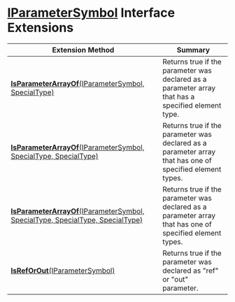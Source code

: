 # [IParameterSymbol](https://docs.microsoft.com/en-us/dotnet/api/microsoft.codeanalysis.iparametersymbol) Interface Extensions

| Extension Method | Summary |
| ---------------- | ------- |
| [**IsParameterArrayOf**(IParameterSymbol, SpecialType)](../../../Roslynator/SymbolExtensions/IsParameterArrayOf/README.md#Roslynator_SymbolExtensions_IsParameterArrayOf_Microsoft_CodeAnalysis_IParameterSymbol_Microsoft_CodeAnalysis_SpecialType_) | Returns true if the parameter was declared as a parameter array that has a specified element type\. |
| [**IsParameterArrayOf**(IParameterSymbol, SpecialType, SpecialType)](../../../Roslynator/SymbolExtensions/IsParameterArrayOf/README.md#Roslynator_SymbolExtensions_IsParameterArrayOf_Microsoft_CodeAnalysis_IParameterSymbol_Microsoft_CodeAnalysis_SpecialType_Microsoft_CodeAnalysis_SpecialType_) | Returns true if the parameter was declared as a parameter array that has one of specified element types\. |
| [**IsParameterArrayOf**(IParameterSymbol, SpecialType, SpecialType, SpecialType)](../../../Roslynator/SymbolExtensions/IsParameterArrayOf/README.md#Roslynator_SymbolExtensions_IsParameterArrayOf_Microsoft_CodeAnalysis_IParameterSymbol_Microsoft_CodeAnalysis_SpecialType_Microsoft_CodeAnalysis_SpecialType_Microsoft_CodeAnalysis_SpecialType_) | Returns true if the parameter was declared as a parameter array that has one of specified element types\. |
| [**IsRefOrOut**(IParameterSymbol)](../../../Roslynator/SymbolExtensions/IsRefOrOut/README.md) | Returns true if the parameter was declared as "ref" or "out" parameter\. |

